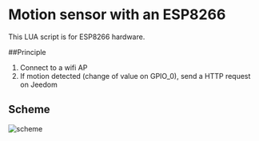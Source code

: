 # Motion sensor with an ESP8266

This LUA script is for ESP8266 hardware.

##Principle

1. Connect to a wifi AP
2. If motion detected (change of value on GPIO_0), send a HTTP request on Jeedom

## Scheme

![scheme](https://github.com/Wifsimster/pir-lua/blob/master/scheme.png)
